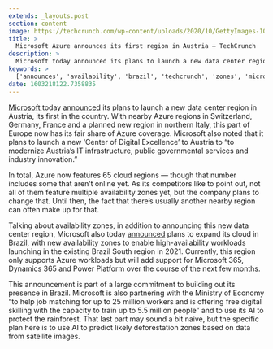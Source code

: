 ```yaml
--- 
extends: _layouts.post 
section: content 
image: https://techcrunch.com/wp-content/uploads/2020/10/GettyImages-1069481166.jpg?w=600 
title: > 
  Microsoft Azure announces its first region in Austria – TechCrunch 
description: > 
  Microsoft today announced its plans to launch a new data center region in Austria, its first in the country.With nearby Azure regions in Switzerland, Germany, France and a planned new region in northern Italy, this part of Europe now has its fair share of Azure coverage.As its competitors like to point out, not all of them feature multiple availability zones yet, but the company plans to change that.Talking about availability zones, in addition to announcing this new data center region, Microsoft also today announced plans to expand its cloud in Brazil, with new availability zones to enable high-availability workloads launching in the existing Brazil South region in 2021.Currently, this region only supports Azure workloads but will add support for Microsoft 365, Dynamics 365 and Power Platform over the course of the next few months. 
keywords: > 
  ['announces', 'availability', 'brazil', 'techcrunch', 'zones', 'microsoft', 'austria', 'azure', 'plans', 'center', 'workloads', 'data', 'region'] 
date: 1603218122.7358835 
--- 
```

<div><p id="speakable-summary"><a class="crunchbase-link" href="https://crunchbase.com/organization/microsoft" target="_blank">Microsoft </a> today <a href="https://news.microsoft.com/europe/2020/10/20/microsoft-announces-plans-to-establish-its-first-cloud-region-in-austria-to-accelerate-local-innovation-and-growth/">announced</a> its plans to launch a new data center region in Austria, its first in the country. With nearby Azure regions in Switzerland, Germany, France and a planned new region in northern Italy, this part of Europe now has its fair share of Azure coverage. Microsoft also noted that it plans to launch a new &#8216;Center of Digital Excellence&#8217; to Austria to &#8220;to modernize Austria&#8217;s IT infrastructure, public governmental services and industry innovation.&#8221;</p>
<p>In total, Azure now features 65 cloud regions &#8212; though that number includes some that aren&#8217;t online yet. As its competitors like to point out, not all of them feature multiple availability zones yet, but the company plans to change that. Until then, the fact that there&#8217;s usually another nearby region can often make up for that.</p>
<p></p><p class="piano-inline-promo"></p>
<p>Talking about availability zones, in addition to announcing this new data center region, Microsoft also today <a href="https://news.microsoft.com/es-xl/microsoft-expands-its-cloud-offering-in-brazil-creates-plan-to-help-job-matching-opportunities-for-up-to-25-million-workers-and-skilling-platform-for-brazilians-with-ministry-of-economy/#:~:text=The%20Microsoft%20%27More%20for%20Brazil,increased%20due%20to%20the%20pandemic">announced</a> plans to expand its cloud in Brazil, with new availability zones to enable high-availability workloads launching in the existing Brazil South region in 2021. Currently, this region only supports Azure workloads but will add support for Microsoft 365, Dynamics 365 and Power Platform over the course of the next few months.</p>
<p>This announcement is part of a large commitment to building out its presence in Brazil. Microsoft is also partnering with the Ministry of Economy &#8220;to help job matching for up to 25 million workers and is offering free digital skilling with the capacity to train up to 5.5 million people&#8221; and to use its AI to protect the rainforest. That last part may sound a bit naive, but the specific plan here is to use AI to predict likely deforestation zones based on data from satellite images.</p>
			</div>
